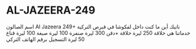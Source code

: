 # AL-JAZEERA-249
اسم الصالون Al Jazeera 249+ ناتيك أين ما كنت داخل لفكوشا في قبرص التركية خدماتنا هي حلاقة 250 ليرة حلاقة +دقن 300 ليرة صنفرة 100 ليرة صبغة 100 ليرة قناع 50 ليرة التسجيل برقم الهاتف التركي
